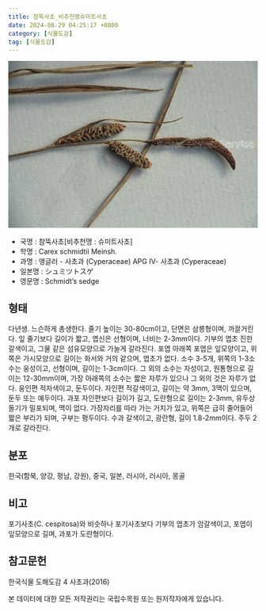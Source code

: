 ```yaml
---
title: 참뚝사초_비추천명슈미트사초
date: 2024-08-29 04:25:17 +0800
category: [식물도감]
tag: [식물도감]
---
```




![참뚝사초[비추천명 : 슈미트사초]](/assets/img/fileUpload/plants/basic/Cyperaceae/Carex/4642/2_th2.JPG)
- 국명 : 참뚝사초[비추천명 : 슈미트사초]
- 학명 : Carex schmidtii Meinsh.
- 과명 : 앵글러 - 사초과 (Cyperaceae) APG Ⅳ- 사초과 (Cyperaceae)
- 일본명 : シュミツトスゲ
- 영문명 : Schmidt’s sedge


## 형태
다년생. 느슨하게 총생한다. 줄기 높이는 30-80cm이고, 단면은 삼릉형이며, 까끌거린다. 잎 줄기보다 길이가 짧고, 엽신은 선형이며, 너비는 2-3mm이다. 기부의 엽초 진한 갈색이고, 그물 같은 섬유모양으로 가늘게 갈라진다. 포엽 아래쪽 포엽은 잎모양이고, 위쪽은 가시모양으로 길이는 화서와 거의 같으며, 엽초가 없다. 소수 3-5개, 위쪽의 1-3소수는 웅성이고, 선형이며, 길이는 1-3cm이다. 그 외의 소수는 자성이고, 원통형으로 길이는 12-30mm이며, 가장 아래쪽의 소수는 짧은 자루가 있으나 그 외의 것은 자루가 없다. 웅인편 적자색이고, 둔두이다. 자인편 적갈색이고, 길이는 약 3mm, 3맥이 있으며, 둔두 또는 예두이다. 과포 자인편보다 길이가 길고, 도란형으로 길이는 2-3mm, 유두상 돌기가 밀포되며, 맥이 없다. 가장자리를 따라 가는 거치가 있고, 위쪽은 급히 줄어들어 짧은 부리가 되며, 구부는 평두이다. 수과 갈색이고, 광란형, 길이 1.8-2mm이다. 주두 2개로 갈라진다.
## 분포
한국(함북, 양강, 평남, 강원), 중국, 일본, 러시아, 러시아, 몽골
## 비고
포기사초(C. cespitosa)와 비슷하나 포기사초보다 기부의 엽초가 암갈색이고, 포엽이 잎모양으로 길며, 과포가 도란형이다.
## 참고문헌
한국식물 도해도감 4 사초과(2016)






본 데이터에 대한 모든 저작권리는 국립수목원 또는 원저작자에게 있습니다.
